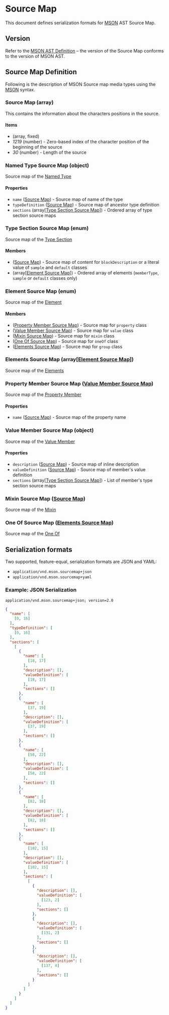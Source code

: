 # Source Map
This document defines serialization formats for [MSON][] AST Source Map.

## Version
Refer to the [MSON AST Definition](README.md) – the version of the Source Map conforms to the version of MSON AST.

## Source Map Definition
Following is the description of MSON Source map media types using the [MSON][] syntax.

### Source Map (array)
This contains the information about the characters positions in the source.

#### Items
- (array, fixed)
- *1219* (number) - Zero-based index of the character position of the beginning of the source
- *30* (number) - Length of the source

### Named Type Source Map (object)
Source map of the [Named Type][]

#### Properties
- `name` ([Source Map][]) - Source map of name of the type
- `typeDefinition` ([Source Map][]) - Source map of ancestor type definition
- `sections` (array[[Type Section Source Map][]]) - Ordered array of type section source maps

### Type Section Source Map (enum)
Source map of the [Type Section][]

#### Members
- ([Source Map][]) - Source map of content for `blockDescription` or a literal value of `sample` and `default` classes
- (array[[Element Source Map][]]) - Ordered array of elements (`memberType`, `sample` or `default` classes only)

### Element Source Map (enum)
Source map of the [Element][]

#### Members
- ([Property Member Source Map][]) - Source map for `property` class
- ([Value Member Source Map][]) - Source map for `value` class
- ([Mixin Source Map][]) - Source map for `mixin` class
- ([One Of Source Map][]) - Source map for `oneOf` class
- ([Elements Source Map][]) - Source map for `group` class

### Elements Source Map (array[[Element Source Map][]])
Source map of the [Elements][]

### Property Member Source Map ([Value Member Source Map][])
Source map of the [Property Member][]

#### Properties
- `name` ([Source Map][]) - Source map of the property name

### Value Member Source Map (object)
Source map of the [Value Member][]

#### Properties
- `description` ([Source Map][]) - Source map of inline description
- `valueDefinition` ([Source Map][]) - Source map of member's value definition
- `sections` (array[[Type Section Source Map][]]) - List of member's type section source maps

### Mixin Source Map ([Source Map][])
Source map of the [Mixin][]

### One Of Source Map ([Elements Source Map][])
Source map of the [One Of][]

## Serialization formats

Two supported, feature-equal, serialization formats are JSON and YAML:

+ `application/vnd.mson.sourcemap+json`
+ `application/vnd.mson.sourcemap+yaml`

### Example: JSON Serialization

`application/vnd.mson.sourcemap+json; version=2.0`

```json
{
  "name": [
    [0, 16]
  ],
  "typeDefinition": [
    [0, 16]
  ],
  "sections": [
    [
      {
        "name": [
          [18, 17]
        ],
        "description": [],
        "valueDefinition": [
          [18, 17]
        ],
        "sections": []
      },
      {
        "name": [
          [37, 19]
        ],
        "description": [],
        "valueDefinition": [
          [37, 19]
        ],
        "sections": []
      },
      {
        "name": [
          [58, 22]
        ],
        "description": [],
        "valueDefinition": [
          [58, 22]
        ],
        "sections": []
      },
      {
        "name": [
          [82, 18]
        ],
        "description": [],
        "valueDefinition": [
          [82, 18]
        ],
        "sections": []
      },
      {
        "name": [
          [102, 15]
        ],
        "description": [],
        "valueDefinition": [
          [102, 15]
        ],
        "sections": [
          [
            {
              "description": [],
              "valueDefinition": [
                [123, 2]
              ],
              "sections": []
            },
            {
              "description": [],
              "valueDefinition": [
                [131, 2]
              ],
              "sections": []
            },
            {
              "description": [],
              "valueDefinition": [
                [137, 4]
              ],
              "sections": []
            }
          ]
        ]
      }
    ]
  ]
}
```

[MSON]: https://github.com/apiaryio/mson

[Named Type]: README.md#named-type-object
[Type Section]: README.md#type-section-object
[Element]: README.md#element-object
[Elements]: README.md#elements-arrayelement
[Property Member]: README.md#property-member-value-member
[Value Member]: README.md#value-member-object
[Value Member]: README.md#value-member-object
[Mixin]: README.md#mixin-type-definition
[One Of]: README.md#one-of-elements

[Source Map]: #source-map-array
[Named Type Source Map]: #named-type-source-map-object
[Type Section Source Map]: #type-section-source-map-enum
[Element Source Map]: #element-source-map-enum
[Property Member Source Map]: #property-member-source-map-value-member-source-map
[Value Member Source Map]: #value-member-source-map
[Mixin Source Map]: #mixin-source-map-source-map
[One Of Source Map]: #one-of-source-map-elements-source-map
[Elements Source Map]: #elements-source-map-array-element-source-map
